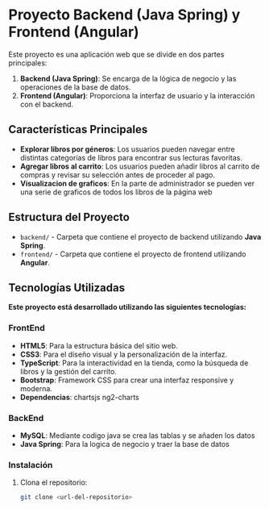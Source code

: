# Proyecto Backend (Java Spring) y Frontend (Angular)

Este proyecto es una aplicación web que se divide en dos partes principales:

1. **Backend (Java Spring)**: Se encarga de la lógica de negocio y las operaciones de la base de datos.
2. **Frontend (Angular)**: Proporciona la interfaz de usuario y la interacción con el backend.

## Características Principales

- **Explorar libros por géneros**: Los usuarios pueden navegar entre distintas categorías de libros para encontrar sus lecturas favoritas.
- **Agregar libros al carrito**: Los usuarios pueden añadir libros al carrito de compras y revisar su selección antes de proceder al pago.
- **Visualizacion de graficos**: En la parte de administrador se pueden ver una serie de graficos de todos los libros de la página web


## Estructura del Proyecto

- `backend/` - Carpeta que contiene el proyecto de backend utilizando **Java Spring**.
- `frontend/` - Carpeta que contiene el proyecto de frontend utilizando **Angular**.

## Tecnologías Utilizadas

**Este proyecto está desarrollado utilizando las siguientes tecnologías:**

### FrontEnd

- **HTML5**: Para la estructura básica del sitio web.
- **CSS3**: Para el diseño visual y la personalización de la interfaz.
- **TypeScript**: Para la interactividad en la tienda, como la búsqueda de libros y la gestión del carrito.
- **Bootstrap**: Framework CSS para crear una interfaz responsive y moderna.
- **Dependencias**: chartsjs ng2-charts


### BackEnd

- **MySQL**: Mediante codigo java se crea las tablas y se añaden los datos
- **Java Spring**: Para la logica de negocio y traer la base de datos

### Instalación

1. Clona el repositorio:

    ```bash
    git clone <url-del-repositorio>
    ```


